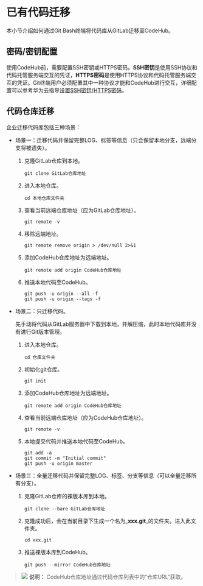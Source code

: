 # **已有代码迁移**<a name="devcloud_migration_0003"></a>

本小节介绍如何通过Git Bash终端将代码库从GitLab迁移至CodeHub。

## **密码/密钥配置**<a name="section5685172114610"></a>

使用CodeHub前，需要配置SSH密钥或HTTPS密码。**SSH密钥**是使用SSH协议和代码托管服务端交互的凭证，**HTTPS密码**是使用HTTPS协议和代码托管服务端交互的凭证。Git终端用户必须配置其中一种协议才能和CodeHub进行交互，详细配置可以参考华为云指导[设置SSH密钥/HTTPS密码](https://support.huaweicloud.com/usermanual-codehub/devcloud_hlp_00083.html)。

## **代码仓库迁移**<a name="section99313231117"></a>

企业迁移代码库包括三种场景：

-   场景一：迁移代码并保留完整LOG、标签等信息（只会保留本地分支，远端分支将被遗失）。
    1.  克隆GitLab仓库到本地。

        ```
        git clone GitLab仓库地址
        ```

    2.  进入本地仓库。

        ```
        cd 本地仓库文件夹
        ```

    3.  查看当前远端仓库地址（应为GitLab仓库地址）。

        ```
        git remote -v
        ```

    4.  移除远端地址。

        ```
        git remote remove origin > /dev/null 2>&1
        ```

    5.  添加CodeHub仓库地址为远端地址。

        ```
        git remote add origin CodeHub仓库地址
        ```

    6.  推送本地代码至CodeHub。

        ```
        git push -u origin --all -f
        git push -u origin --tags -f
        ```


-   场景二：只迁移代码。

    先手动将代码从GitLab服务器中下载到本地，并解压缩，此时本地代码库并没有进行Git版本管理。

    1.  进入本地仓库。

        ```
        cd 仓库文件夹
        ```

    2.  初始化git仓库。

        ```
        git init
        ```

    3.  添加CodeHub仓库地址为远端地址。

        ```
        git remote add origin CodeHub仓库地址
        ```

    4.  查看当前远端仓库地址（应为CodeHub仓库地址）。

        ```
        git remote -v
        ```

    5.  本地提交代码并推送本地代码至CodeHub。

        ```
        git add -a     
        git commit -m "Initial commit"        
        git push -u origin master
        ```


-   场景三：全量迁移代码并保留完整LOG、标签、分支等信息（可以全量迁移所有分支）。
    1.  克隆GitLab仓库的裸版本库到本地。

        ```
        git clone --bare GitLab仓库地址
        ```

    2.  克隆成功后，会在当前目录下生成一个名为_**xxx.git**_的文件夹。进入此文件夹。

        ```
        cd xxx.git
        ```

    3.  推送裸版本库到CodeHub。

        ```
        git push --mirror CodeHub仓库地址
        ```



>![](public_sys-resources/icon-note.gif) **说明：** 
>CodeHub仓库地址通过代码仓库列表中的“仓库URL“获取。

